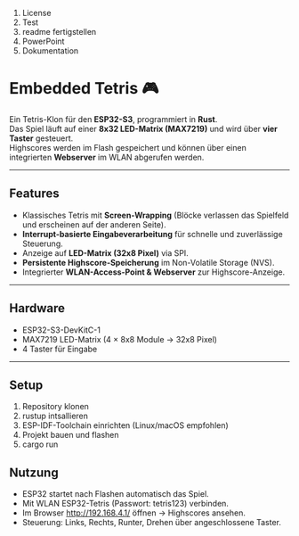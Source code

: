 1. License
2. Test
3. readme fertigstellen
4. PowerPoint
5. Dokumentation

# Embedded Tetris 🎮

Ein Tetris-Klon für den **ESP32-S3**, programmiert in **Rust**.  
Das Spiel läuft auf einer **8x32 LED-Matrix (MAX7219)** und wird über **vier Taster** gesteuert.  
Highscores werden im Flash gespeichert und können über einen integrierten **Webserver** im WLAN abgerufen werden.

---

## Features

- Klassisches Tetris mit **Screen-Wrapping** (Blöcke verlassen das Spielfeld und erscheinen auf der anderen Seite).
- **Interrupt-basierte Eingabeverarbeitung** für schnelle und zuverlässige Steuerung.
- Anzeige auf **LED-Matrix (32x8 Pixel)** via SPI.
- **Persistente Highscore-Speicherung** im Non-Volatile Storage (NVS).
- Integrierter **WLAN-Access-Point & Webserver** zur Highscore-Anzeige.

---

## Hardware

- ESP32-S3-DevKitC-1
- MAX7219 LED-Matrix (4 × 8x8 Module → 32x8 Pixel)
- 4 Taster für Eingabe

---

## Setup

1. Repository klonen
2. rustup intsallieren
3. ESP-IDF-Toolchain einrichten (Linux/macOS empfohlen)
4. Projekt bauen und flashen
5. cargo run

## Nutzung

* ESP32 startet nach Flashen automatisch das Spiel.
* Mit WLAN ESP32-Tetris (Passwort: tetris123) verbinden.
* Im Browser http://192.168.4.1/ öffnen → Highscores ansehen.
* Steuerung: Links, Rechts, Runter, Drehen über angeschlossene Taster.
